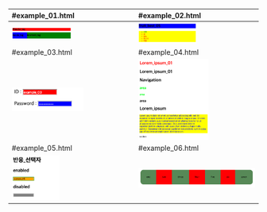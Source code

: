 | #example_01.html                  |#example_02.html                  |
| :------------------- | :------------------- |
| <img  src="./assets/example_01.png" width = "50%"> | <img  src="./assets/example_02.png" width = "50%">|
| #example_03.html                  |#example_04.html                  |
| <img  src="./assets/example_03.png" width = "60%"> | <img  src="./assets/example_04.png" width = "60%">|
| #example_05.html                  |#example_06.html                  |
| <img  src="./assets/example_05.png" width = "40%"> | <img  src="./assets/example_06.png" width = "100%">|
